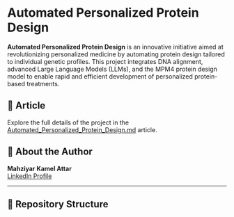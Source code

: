 # Automated Personalized Protein Design

**Automated Personalized Protein Design** is an innovative initiative aimed at revolutionizing personalized medicine by automating protein design tailored to individual genetic profiles. This project integrates DNA alignment, advanced Large Language Models (LLMs), and the MPM4 protein design model to enable rapid and efficient development of personalized protein-based treatments.

## 📄 Article

Explore the full details of the project in the [Automated_Personalized_Protein_Design.md](Automated_Personalized_Protein_Design.md) article.

## 👤 About the Author

**Mahziyar Kamel Attar**  
[LinkedIn Profile](https://www.linkedin.com/in/mahziyar-kamel-attar-b5b894316/)

---

## 📂 Repository Structure


